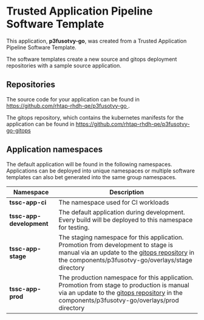 # Trusted Application Pipeline Software Template

This application, **p3fusotvy-go**, was created from a Trusted Application Pipeline Software Template.

The software templates create a new source and gitops deployment repositories with a sample source application. 

## Repositories

The source code for your application can be found in [https://github.com/rhtap-rhdh-qe/p3fusotvy-go ](https://github.com/rhtap-rhdh-qe/p3fusotvy-go ).
 
The gitops repository, which contains the kubernetes manifests for the application can be found in 
[https://github.com/rhtap-rhdh-qe/p3fusotvy-go-gitops ](https://github.com/rhtap-rhdh-qe/p3fusotvy-go-gitops ) 

## Application namespaces 

The default application will be found in the following namespaces. Applications can be deployed into unique namespaces or multiple software templates can also bet generated into the same group namespaces.  

|  Namespace   |  Description   |  
| -------- | -------- |
| **tssc-app-ci** | The namespace used for CI workloads |
| **tssc-app-development** | The default application during development. Every build will be deployed to this namespace for testing. |
| **tssc-app-stage** | The staging namespace for this application. Promotion from development to stage is manual via an update to the [gitops repository](https://github.com/rhtap-rhdh-qe/p3fusotvy-go-gitops ) in the components/p3fusotvy-go/overlays/stage directory |
| **tssc-app-prod** | The production namespace for this application. Promotion from stage to production is manual via an update to the [gitops repository](https://github.com/rhtap-rhdh-qe/p3fusotvy-go-gitops ) in the components/p3fusotvy-go/overlays/prod directory |